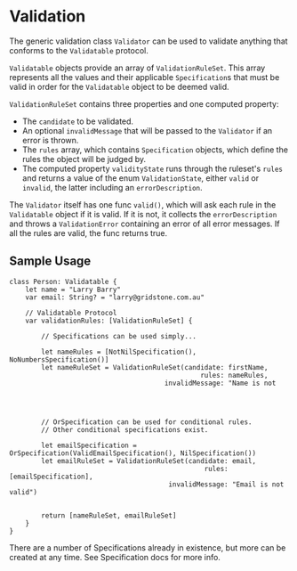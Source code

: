 # Validation

The generic validation class `Validator` can be used to validate anything that conforms to the `Validatable` protocol. 

`Validatable` objects provide an array of `ValidationRuleSet`. This array represents all the values and their applicable `Specification`s that must be valid in order for the `Validatable` object to be deemed valid.

`ValidationRuleSet` contains three properties and one computed property:

- The `candidate` to be validated.
- An optional `invalidMessage` that will be passed to the `Validator` if an error is thrown.
- The `rules` array, which contains `Specification` objects, which define the rules the object will be judged by.
- The computed property `validityState` runs through the ruleset's `rules` and returns a value of the enum `ValidationState`, either `valid` or `invalid`, the latter including an `errorDescription`.


The `Validator` itself has one func `valid()`, which will ask each rule in the `Validatable` object if it is valid. If it is not, it collects the `errorDescription` and throws a `ValidationError` containing an error of all error messages. If all the rules are valid, the func returns true.





## Sample Usage

```
class Person: Validatable {
	let name = "Larry Barry"
	var email: String? = "larry@gridstone.com.au"
	
	// Validatable Protocol
	var validationRules: [ValidationRuleSet] {
	
		// Specifications can be used simply...
	
		let nameRules = [NotNilSpecification(), NoNumbersSpecification()]
		let nameRuleSet = ValidationRuleSet(candidate: firstName,
											    rules: nameRules,
							           invalidMessage: "Name is not 
							           
							           
		
		
		// OrSpecification can be used for conditional rules.
		// Other conditional specifications exist.
		
		let emailSpecification = OrSpecification(ValidEmailSpecification(), NilSpecification())
		let emailRuleSet = ValidationRuleSet(candidate: email,
											     rules: [emailSpecification],
							            invalidMessage: "Email is not valid")
							           
	
		return [nameRuleSet, emailRuleSet]
	}
}
```

There are a number of Specifications already in existence, but more can be created at any time. See Specification docs for more info.